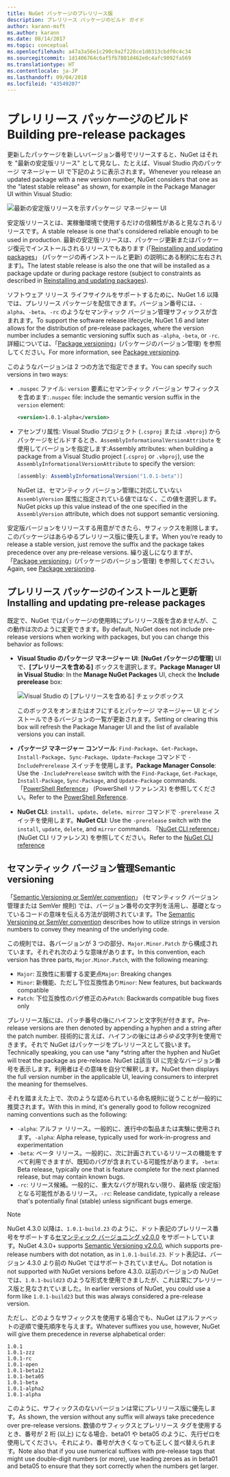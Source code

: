 ```yaml
---
title: NuGet パッケージのプレリリース版
description: プレリリース パッケージのビルド ガイド
author: karann-msft
ms.author: karann
ms.date: 08/14/2017
ms.topic: conceptual
ms.openlocfilehash: a47a3a56e1c290c9a2f228ce1d0313cbdf0c4c34
ms.sourcegitcommit: 1d1406764c6af5fb7801d462e0c4afc9092fa569
ms.translationtype: HT
ms.contentlocale: ja-JP
ms.lasthandoff: 09/04/2018
ms.locfileid: "43549207"
---
```

# <a name="building-pre-release-packages"></a><span data-ttu-id="6eafc-103">プレリリース パッケージのビルド</span><span class="sxs-lookup"><span data-stu-id="6eafc-103">Building pre-release packages</span></span>

<span data-ttu-id="6eafc-104">更新したパッケージを新しいバージョン番号でリリースすると、NuGet はそれを "最新の安定版リリース" として見なし、たとえば、Visual Studio 内のパッケージ マネージャー UI で下記のように表示されます。</span><span class="sxs-lookup"><span data-stu-id="6eafc-104">Whenever you release an updated package with a new version number, NuGet considers that one as the "latest stable release" as shown, for example in the Package Manager UI within Visual Studio:</span></span>

![最新の安定版リリースを示すパッケージ マネージャー UI](media/Prerelease_01-LatestStable.png)

<span data-ttu-id="6eafc-106">安定版リリースとは、実稼働環境で使用するだけの信頼性があると見なされるリリースです。</span><span class="sxs-lookup"><span data-stu-id="6eafc-106">A stable release is one that's considered reliable enough to be used in production.</span></span> <span data-ttu-id="6eafc-107">最新の安定版リリースは、パッケージ更新またはパッケージ復元でインストールされるリリースでもあります (「[Reinstalling and updating packages](../consume-packages/reinstalling-and-updating-packages.md)」 (パッケージの再インストールと更新) の説明にある制約に左右されます)。</span><span class="sxs-lookup"><span data-stu-id="6eafc-107">The latest stable release is also the one that will be installed as a package update or during package restore (subject to constraints as described in [Reinstalling and updating packages](../consume-packages/reinstalling-and-updating-packages.md)).</span></span>

<span data-ttu-id="6eafc-108">ソフトウェア リリース ライフサイクルをサポートするために、NuGet 1.6 以降では、プレリリース パッケージを配信できます。バージョン番号には、`-alpha`、`-beta`、`-rc` のようなセマンティック バージョン管理サフィックスが含まれます。</span><span class="sxs-lookup"><span data-stu-id="6eafc-108">To support the software release lifecycle, NuGet 1.6 and later allows for the distribution of pre-release packages, where the version number includes a semantic versioning suffix such as `-alpha`, `-beta`, or `-rc`.</span></span> <span data-ttu-id="6eafc-109">詳細については、「[Package versioning](../reference/package-versioning.md#pre-release-versions)」(パッケージのバージョン管理) を参照してください。</span><span class="sxs-lookup"><span data-stu-id="6eafc-109">For more information, see [Package versioning](../reference/package-versioning.md#pre-release-versions).</span></span>

<span data-ttu-id="6eafc-110">このようなバージョンは 2 つの方法で指定できます。</span><span class="sxs-lookup"><span data-stu-id="6eafc-110">You can specify such versions in two ways:</span></span>

- <span data-ttu-id="6eafc-111">`.nuspec` ファイル: `version` 要素にセマンティック バージョン サフィックスを含めます:</span><span class="sxs-lookup"><span data-stu-id="6eafc-111">`.nuspec` file: include the semantic version suffix in the `version` element:</span></span>

    ```xml
    <version>1.0.1-alpha</version>
    ```

- <span data-ttu-id="6eafc-112">アセンブリ属性: Visual Studio プロジェクト (`.csproj` または `.vbproj`) からパッケージをビルドするとき、`AssemblyInformationalVersionAttribute` を使用してバージョンを指定します:</span><span class="sxs-lookup"><span data-stu-id="6eafc-112">Assembly attributes: when building a package from a Visual Studio project (`.csproj` or `.vbproj`), use the `AssemblyInformationalVersionAttribute` to specify the version:</span></span>

    ```cs
    [assembly: AssemblyInformationalVersion("1.0.1-beta")]
    ```

    <span data-ttu-id="6eafc-113">NuGet は、セマンティック バージョン管理に対応していない `AssemblyVersion` 属性に指定されている値ではなく、この値を選択します。</span><span class="sxs-lookup"><span data-stu-id="6eafc-113">NuGet picks up this value instead of the one specified in the `AssemblyVersion` attribute, which does not support semantic versioning.</span></span>

<span data-ttu-id="6eafc-114">安定版バージョンをリリースする用意ができたら、サフィックスを削除します。このパッケージはあらゆるプレリリース版に優先します。</span><span class="sxs-lookup"><span data-stu-id="6eafc-114">When you’re ready to release a stable version, just remove the suffix and the package takes precedence over any pre-release versions.</span></span> <span data-ttu-id="6eafc-115">繰り返しになりますが、「[Package versioning](../reference/package-versioning.md#pre-release-versions)」(パッケージのバージョン管理) を参照してください。</span><span class="sxs-lookup"><span data-stu-id="6eafc-115">Again, see [Package versioning](../reference/package-versioning.md#pre-release-versions).</span></span>

## <a name="installing-and-updating-pre-release-packages"></a><span data-ttu-id="6eafc-116">プレリリース パッケージのインストールと更新</span><span class="sxs-lookup"><span data-stu-id="6eafc-116">Installing and updating pre-release packages</span></span>

<span data-ttu-id="6eafc-117">既定で、NuGet ではパッケージの使用時にプレリリース版を含めませんが、この動作は次のように変更できます。</span><span class="sxs-lookup"><span data-stu-id="6eafc-117">By default, NuGet does not include pre-release versions when working with packages, but you can change this behavior as follows:</span></span>

- <span data-ttu-id="6eafc-118">**Visual Studio のパッケージ マネージャー UI**: **[NuGet パッケージの管理]** UI で、**[プレリリースを含める]** ボックスを選択します。</span><span class="sxs-lookup"><span data-stu-id="6eafc-118">**Package Manager UI in Visual Studio**: In the **Manage NuGet Packages** UI, check the **Include prerelease** box:</span></span>

    ![Visual Studio の [プレリリースを含める] チェックボックス](media/Prerelease_02-CheckPrerelease.png)

    <span data-ttu-id="6eafc-120">このボックスをオンまたはオフにするとパッケージ マネージャー UI とインストールできるバージョンの一覧が更新されます。</span><span class="sxs-lookup"><span data-stu-id="6eafc-120">Setting or clearing this box will refresh the Package Manager UI and the list of available versions you can install.</span></span>

- <span data-ttu-id="6eafc-121">**パッケージ マネージャー コンソール**: `Find-Package`、`Get-Package`、`Install-Package`、`Sync-Package`、`Update-Package` コマンドで `-IncludePrerelease` スイッチを使用します。</span><span class="sxs-lookup"><span data-stu-id="6eafc-121">**Package Manager Console**: Use the `-IncludePrerelease` switch with the `Find-Package`, `Get-Package`, `Install-Package`, `Sync-Package`, and `Update-Package` commands.</span></span> <span data-ttu-id="6eafc-122">「[PowerShell Reference](../tools/powershell-reference.md)」 (PowerShell リファレンス) を参照してください。</span><span class="sxs-lookup"><span data-stu-id="6eafc-122">Refer to the [PowerShell Reference](../tools/powershell-reference.md).</span></span>

- <span data-ttu-id="6eafc-123">**NuGet CLI**: `install`、`update`、`delete`、`mirror` コマンドで `-prerelease` スイッチを使用します。</span><span class="sxs-lookup"><span data-stu-id="6eafc-123">**NuGet CLI**: Use the `-prerelease` switch with the `install`, `update`, `delete`, and `mirror` commands.</span></span> <span data-ttu-id="6eafc-124">「[NuGet CLI reference](../tools/nuget-exe-cli-reference.md)」(NuGet CLI リファレンス) を参照してください。</span><span class="sxs-lookup"><span data-stu-id="6eafc-124">Refer to the [NuGet CLI reference](../tools/nuget-exe-cli-reference.md)</span></span>

## <a name="semantic-versioning"></a><span data-ttu-id="6eafc-125">セマンティック バージョン管理</span><span class="sxs-lookup"><span data-stu-id="6eafc-125">Semantic versioning</span></span>

<span data-ttu-id="6eafc-126">「[Semantic Versioning or SemVer convention](http://semver.org/spec/v1.0.0.html)」 (セマンティック バージョン管理または SemVer 規則) では、バージョン番号の文字列を活用し、基礎となっているコードの意味を伝える方法が説明されています。</span><span class="sxs-lookup"><span data-stu-id="6eafc-126">The [Semantic Versioning or SemVer convention](http://semver.org/spec/v1.0.0.html) describes how to utilize strings in version numbers to convey they meaning of the underlying code.</span></span>

<span data-ttu-id="6eafc-127">この規則では、各バージョンが 3 つの部分、`Major.Minor.Patch` から構成されています。それぞれ次のような意味があります。</span><span class="sxs-lookup"><span data-stu-id="6eafc-127">In this convention, each version has three parts, `Major.Minor.Patch`, with the following meaning:</span></span>

- <span data-ttu-id="6eafc-128">`Major`: 互換性に影響する変更点</span><span class="sxs-lookup"><span data-stu-id="6eafc-128">`Major`: Breaking changes</span></span>
- <span data-ttu-id="6eafc-129">`Minor`: 新機能、ただし下位互換性あり</span><span class="sxs-lookup"><span data-stu-id="6eafc-129">`Minor`: New features, but backwards compatible</span></span>
- <span data-ttu-id="6eafc-130">`Patch`: 下位互換性のバグ修正のみ</span><span class="sxs-lookup"><span data-stu-id="6eafc-130">`Patch`: Backwards compatible bug fixes only</span></span>

<span data-ttu-id="6eafc-131">プレリリース版には、パッチ番号の後にハイフンと文字列が付きます。</span><span class="sxs-lookup"><span data-stu-id="6eafc-131">Pre-release versions are then denoted by appending a hyphen and a string after the patch number.</span></span> <span data-ttu-id="6eafc-132">技術的に言えば、ハイフンの後には*あらゆる*文字列を使用できます。それで NuGet はパッケージをプレリリースとして扱います。</span><span class="sxs-lookup"><span data-stu-id="6eafc-132">Technically speaking, you can use \*any \*string after the hyphen and NuGet will treat the package as pre-release.</span></span> <span data-ttu-id="6eafc-133">NuGet は該当 UI に完全なバージョン番号を表示します。利用者はその意味を自分で解釈します。</span><span class="sxs-lookup"><span data-stu-id="6eafc-133">NuGet then displays the full version number in the applicable UI, leaving consumers to interpret the meaning for themselves.</span></span>

<span data-ttu-id="6eafc-134">それを踏まえた上で、次のような認められている命名規則に従うことが一般的に推奨されます。</span><span class="sxs-lookup"><span data-stu-id="6eafc-134">With this in mind, it's generally good to follow recognized naming conventions such as the following:</span></span>

- <span data-ttu-id="6eafc-135">`-alpha`: アルファ リリース。一般的に、進行中の製品または実験に使用されます。</span><span class="sxs-lookup"><span data-stu-id="6eafc-135">`-alpha`: Alpha release, typically used for work-in-progress and experimentation</span></span>
- <span data-ttu-id="6eafc-136">`-beta`: ベータ リリース。一般的に、次に計画されているリリースの機能をすべて利用できますが、既知のバグが含まれている可能性があります。</span><span class="sxs-lookup"><span data-stu-id="6eafc-136">`-beta`: Beta release, typically one that is feature complete for the next planned release, but may contain known bugs.</span></span>
- <span data-ttu-id="6eafc-137">`-rc`: リリース候補。一般的に、重大なバグが現れない限り、最終版 (安定版) となる可能性があるリリース。</span><span class="sxs-lookup"><span data-stu-id="6eafc-137">`-rc`: Release candidate, typically a release that's potentially final (stable) unless significant bugs emerge.</span></span>

> [!Note]
> <span data-ttu-id="6eafc-138">NuGet 4.3.0 以降は、`1.0.1-build.23` のように、ドット表記のプレリリース番号をサポートする[セマンティック バージョニング v2.0.0](http://semver.org/spec/v2.0.0.html) をサポートしています。</span><span class="sxs-lookup"><span data-stu-id="6eafc-138">NuGet 4.3.0+ supports [Semantic Versioning v2.0.0](http://semver.org/spec/v2.0.0.html), which supports pre-release numbers with dot notation, as in `1.0.1-build.23`.</span></span> <span data-ttu-id="6eafc-139">ドット表記は、バージョン 4.3.0 より前の NuGet ではサポートされていません。</span><span class="sxs-lookup"><span data-stu-id="6eafc-139">Dot notation is not supported with NuGet versions before 4.3.0.</span></span> <span data-ttu-id="6eafc-140">以前のバージョンの NuGet では、`1.0.1-build23` のような形式を使用できましたが、これは常にプレリリース版と見なされていました。</span><span class="sxs-lookup"><span data-stu-id="6eafc-140">In earlier versions of NuGet, you could use a form like `1.0.1-build23` but this was always considered a pre-release version.</span></span>

<span data-ttu-id="6eafc-141">ただし、どのようなサフィックスを使用する場合でも、NuGet はアルファベットの逆順で優先順序を与えます。</span><span class="sxs-lookup"><span data-stu-id="6eafc-141">Whatever suffixes you use, however, NuGet will give them precedence in reverse alphabetical order:</span></span>

    1.0.1
    1.0.1-zzz
    1.0.1-rc
    1.0.1-open
    1.0.1-beta12
    1.0.1-beta05
    1.0.1-beta
    1.0.1-alpha2
    1.0.1-alpha

<span data-ttu-id="6eafc-142">このように、サフィックスのないバージョンは常にプレリリース版に優先します。</span><span class="sxs-lookup"><span data-stu-id="6eafc-142">As shown, the version without any suffix will always take precedence over pre-release versions.</span></span> <span data-ttu-id="6eafc-143">数値のサフィックスとプレリリース タグを使用するとき、番号が 2 桁 (以上) になる場合、beta01 や beta05 のように、先行ゼロを使用してください。それにより、番号が大きくなっても正しく並べ替えられます。</span><span class="sxs-lookup"><span data-stu-id="6eafc-143">Note also that if you use numerical suffixes with pre-release tags that might use double-digit numbers (or more), use leading zeroes as in beta01 and beta05 to ensure that they sort correctly when the numbers get larger.</span></span>
